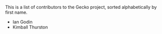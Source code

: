 This is a list of contributors to the Gecko project, sorted
alphabetically by first name.

* Ian Godin
* Kimball Thurston
